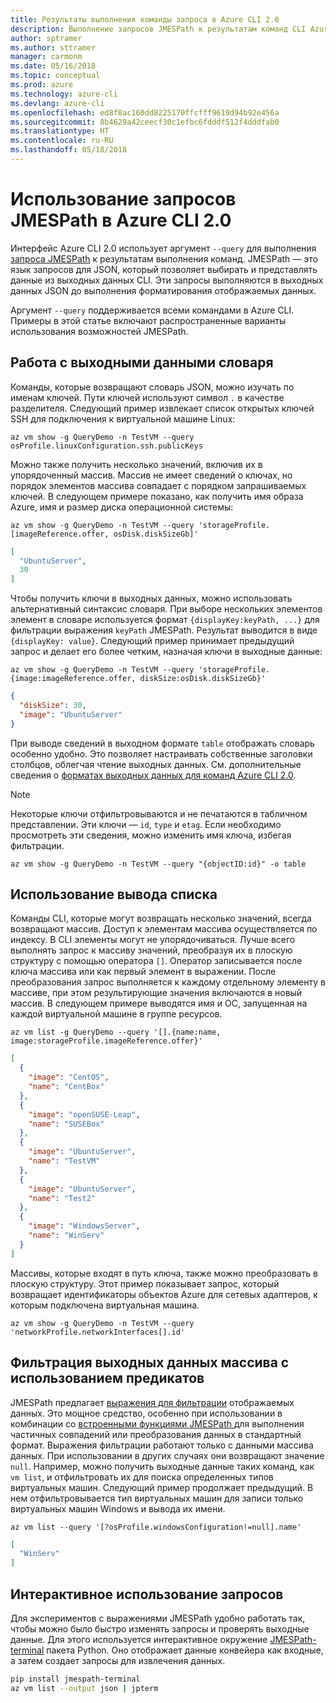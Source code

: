 ```yaml
---
title: Результаты выполнения команды запроса в Azure CLI 2.0
description: Выполнение запросов JMESPath к результатам команд CLI Azure 2.0.
author: sptramer
ms.author: sttramer
manager: carmonm
ms.date: 05/16/2018
ms.topic: conceptual
ms.prod: azure
ms.technology: azure-cli
ms.devlang: azure-cli
ms.openlocfilehash: ed8f8ac160dd8225170ffcfff9619d94b92e456a
ms.sourcegitcommit: 8b4629a42ceecf30c1efbc6fdddf512f4dddfab0
ms.translationtype: HT
ms.contentlocale: ru-RU
ms.lasthandoff: 05/18/2018
---
```

# <a name="use-jmespath-queries-with-azure-cli-20"></a>Использование запросов JMESPath в Azure CLI 2.0

Интерфейс Azure CLI 2.0 использует аргумент `--query` для выполнения [запроса JMESPath](http://jmespath.org) к результатам выполнения команд. JMESPath — это язык запросов для JSON, который позволяет выбирать и представлять данные из выходных данных CLI. Эти запросы выполняются в выходных данных JSON до выполнения форматирования отображаемых данных.

Аргумент `--query` поддерживается всеми командами в Azure CLI. Примеры в этой статье включают распространенные варианты использования возможностей JMESPath.

## <a name="work-with-dictionary-output"></a>Работа с выходными данными словаря

Команды, которые возвращают словарь JSON, можно изучать по именам ключей. Пути ключей используют символ `.` в качестве разделителя. Следующий пример извлекает список открытых ключей SSH для подключения к виртуальной машине Linux:

```azurecli-interactive
az vm show -g QueryDemo -n TestVM --query osProfile.linuxConfiguration.ssh.publicKeys
```

Можно также получить несколько значений, включив их в упорядоченный массив. Массив не имеет сведений о ключах, но порядок элементов массива совпадает с порядком запрашиваемых ключей. В следующем примере показано, как получить имя образа Azure, имя и размер диска операционной системы:

```azurecli-interactive
az vm show -g QueryDemo -n TestVM --query 'storageProfile.[imageReference.offer, osDisk.diskSizeGb]'
```

```json
[
  "UbuntuServer",
  30
]
```

Чтобы получить ключи в выходных данных, можно использовать альтернативный синтаксис словаря. При выборе нескольких элементов элемент в словаре используется формат `{displayKey:keyPath, ...}` для фильтрации выражения `keyPath` JMESPath. Результат выводится в виде `{displayKey: value}`. Следующий пример принимает предыдущий запрос и делает его более четким, назначая ключи в выходные данные:

```azurecli-interactive
az vm show -g QueryDemo -n TestVM --query 'storageProfile.{image:imageReference.offer, diskSize:osDisk.diskSizeGb}'
```

```json
{
  "diskSize": 30,
  "image": "UbuntuServer"
}
```

При выводе сведений в выходном формате `table` отображать словарь особенно удобно. Это позволяет настраивать собственные заголовки столбцов, облегчая чтение выходных данных. См. дополнительные сведения о [форматах выходных данных для команд Azure CLI 2.0](/cli/azure/format-output-azure-cli).

> [!NOTE]
> Некоторые ключи отфильтровываются и не печатаются в табличном представлении. Эти ключи — `id`, `type` и `etag`. Если необходимо просмотреть эти сведения, можно изменить имя ключа, избегая фильтрации.
>
> ```azurecli
> az vm show -g QueryDemo -n TestVM --query "{objectID:id}" -o table
> ```

## <a name="work-with-list-output"></a>Использование вывода списка

Команды CLI, которые могут возвращать несколько значений, всегда возвращают массив. Доступ к элементам массива осуществляется по индексу. В CLI элементы могут не упорядочиваться. Лучше всего выполнять запрос к массиву значений, преобразуя их в плоскую структуру с помощью оператора `[]`. Оператор записывается после ключа массива или как первый элемент в выражении. После преобразования запрос выполняется к каждому отдельному элементу в массиве, при этом результирующие значения включаются в новый массив. В следующем примере выводятся имя и ОС, запущенная на каждой виртуальной машине в группе ресурсов. 

```azurecli-interactive
az vm list -g QueryDemo --query '[].{name:name, image:storageProfile.imageReference.offer}'
```

```json
[
  {
    "image": "CentOS",
    "name": "CentBox"
  },
  {
    "image": "openSUSE-Leap",
    "name": "SUSEBox"
  },
  {
    "image": "UbuntuServer",
    "name": "TestVM"
  },
  {
    "image": "UbuntuServer",
    "name": "Test2"
  },
  {
    "image": "WindowsServer",
    "name": "WinServ"
  }
]
```

Массивы, которые входят в путь ключа, также можно преобразовать в плоскую структуру. Этот пример показывает запрос, который возвращает идентификаторы объектов Azure для сетевых адаптеров, к которым подключена виртуальная машина.

```azurecli-interactive
az vm show -g QueryDemo -n TestVM --query 'networkProfile.networkInterfaces[].id'
```

## <a name="filter-array-output-with-predicates"></a>Фильтрация выходных данных массива с использованием предикатов

JMESPath предлагает [выражения для фильтрации](http://jmespath.org/specification.html#filterexpressions) отображаемых данных. Это мощное средство, особенно при использовании в комбинации со [встроенными функциями JMESPath ](http://jmespath.org/specification.html#built-in-functions) для выполнения частичных совпадений или преобразования данных в стандартный формат. Выражения фильтрации работают только с данными массива данных. При использовании в других случаях они возвращают значение `null`. Например, можно получить выходные данные таких команд, как `vm list`, и отфильтровать их для поиска определенных типов виртуальных машин. Следующий пример продолжает предыдущий. В нем отфильтровывается тип виртуальных машин для записи только виртуальных машин Windows и вывода их имени.

```azurecli-interactive
az vm list --query '[?osProfile.windowsConfiguration!=null].name'
```

```json
[
  "WinServ"
]
```

## <a name="experiment-with-queries-interactively"></a>Интерактивное использование запросов

Для экспериментов с выражениями JMESPath удобно работать так, чтобы можно было быстро изменять запросы и проверять выходные данные. Для этого используется интерактивное окружение [JMESPath-terminal](https://github.com/jmespath/jmespath.terminal) пакета Python. Оно отображает данные конвейера как входные, а затем создает запросы для извлечения данных.

```bash
pip install jmespath-terminal
az vm list --output json | jpterm
```
